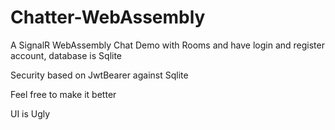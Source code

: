 # Chatter-WebAssembly
A SignalR WebAssembly Chat Demo with Rooms and have login and register account, database is Sqlite

Security based on JwtBearer against Sqlite

Feel free to make it better

UI is Ugly
